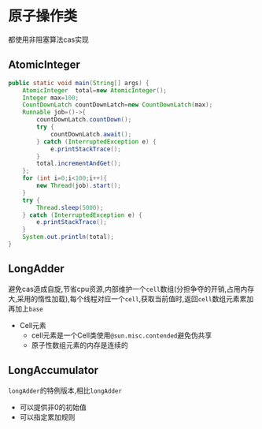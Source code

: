 # 原子操作类

都使用非阻塞算法cas实现

## AtomicInteger

```java
public static void main(String[] args) {
    AtomicInteger  total=new AtomicInteger();
    Integer max=100;
    CountDownLatch countDownLatch=new CountDownLatch(max);
    Runnable job=()->{
        countDownLatch.countDown();
        try {
            countDownLatch.await();
        } catch (InterruptedException e) {
            e.printStackTrace();
        }
        total.incrementAndGet();
    };
    for (int i=0;i<100;i++){
        new Thread(job).start();
    }
    try {
        Thread.sleep(5000);
    } catch (InterruptedException e) {
        e.printStackTrace();
    }
    System.out.println(total);
}
```

## LongAdder

避免cas造成自旋,节省cpu资源,内部维护一个`cell`数组(分担争夺的开销,占用内存大,采用的惰性加载),每个线程对应一个`cell`,获取当前值时,返回`cell`数组元素累加再加上`base`

- Cell元素
  - cell元素是一个Cell类使用`@sun.misc.contended`避免伪共享
  - 原子性数组元素的内存是连续的

## LongAccumulator

`longAdder`的特例版本,相比`longAdder`

- 可以提供非0的初始值
- 可以指定累加规则
